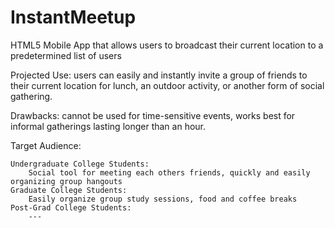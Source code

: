 InstantMeetup
=============

HTML5 Mobile App that allows users to broadcast their current location to a predetermined list of users

Projected Use: users can easily and instantly invite a group of friends to their current location for lunch, an outdoor activity, or another form of social gathering.

Drawbacks: cannot be used for time-sensitive events, works best for informal gatherings lasting longer than an hour.

Target Audience:

    Undergraduate College Students:
        Social tool for meeting each others friends, quickly and easily organizing group hangouts
    Graduate College Students:
        Easily organize group study sessions, food and coffee breaks
    Post-Grad College Students:
        ---
